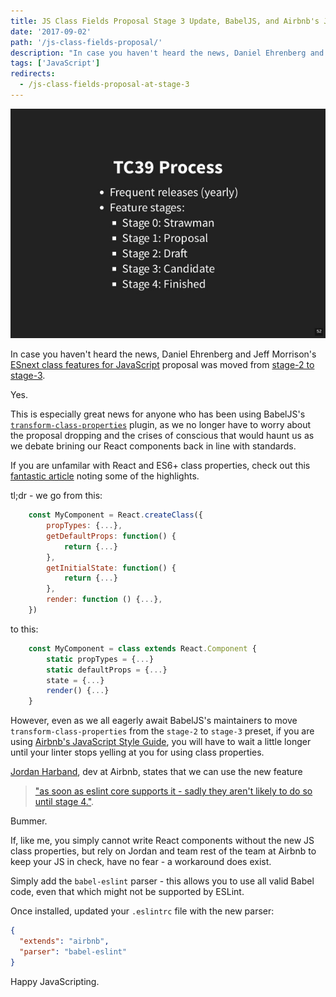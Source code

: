 ```yaml
---
title: JS Class Fields Proposal Stage 3 Update, BabelJS, and Airbnb's JS Style Guide
date: '2017-09-02'
path: '/js-class-fields-proposal/'
description: "In case you haven't heard the news, Daniel Ehrenberg and Jeff Morrison's <a href='https://github.com/tc39/proposal-class-fields'>ESnext class features for JavaScript</a> proposal was moved from <a href='https://github.com/tc39/proposal-class-fields/commit/5a4ff5fa4bf30885188279f6fb8070f2e1903c32'>stage-2 to stage-3</a>."
tags: ['JavaScript']
redirects:
  - /js-class-fields-proposal-at-stage-3
---
```


![tc39 process](./tc39_process.jpg)

In case you haven't heard the news, Daniel Ehrenberg and Jeff Morrison's [ESnext class features for JavaScript](https://github.com/tc39/proposal-class-fields) proposal was moved from [stage-2 to stage-3](https://github.com/tc39/proposal-class-fields/commit/5a4ff5fa4bf30885188279f6fb8070f2e1903c32).

Yes.

This is especially great news for anyone who has been using BabelJS's [`transform-class-properties`](https://babeljs.io/docs/plugins/transform-class-properties/) plugin, as we no longer have to worry about the proposal dropping and the crises of conscious that would haunt us as we debate brining our React components back in line with standards.

If you are unfamilar with React and ES6+ class properties, check out this [fantastic article](https://babeljs.io/blog/2015/06/07/react-on-es6-plus) noting some of the highlights.

tl;dr - we go from this:

```javascript
	const MyComponent = React.createClass({
		propTypes: {...},
		getDefaultProps: function() {
			return {...}
		},
		getInitialState: function() {
			return {...}
		},
		render: function () {...},
	})
```

to this:

```javascript
	const MyComponent = class extends React.Component {
  		static propTypes = {...}
	  	static defaultProps = {...}
		state = {...}
		render() {...}
	}
```

However, even as we all eagerly await BabelJS's maintainers to move `transform-class-properties` from the `stage-2` to `stage-3` preset, if you are using [Airbnb's JavaScript Style Guide](https://github.com/airbnb/javascript), you will have to wait a little longer until your linter stops yelling at you for using class properties.

[Jordan Harband](https://twitter.com/ljharb), dev at Airbnb, states that we can use the new feature

> ["as soon as eslint core supports it - sadly they aren't likely to do so until stage 4."](https://github.com/airbnb/javascript/issues/1521#issuecomment-322267012).

Bummer.

If, like me, you simply cannot write React components without the new JS class properties, but rely on Jordan and team rest of the team at Airbnb to keep your JS in check, have no fear - a workaround does exist.

Simply add the `babel-eslint` parser - this allows you to use all valid Babel code, even that which might not be supported by ESLint.

Once installed, updated your `.eslintrc` file with the new parser:

```json
{
  "extends": "airbnb",
  "parser": "babel-eslint"
}
```

Happy JavaScripting.
